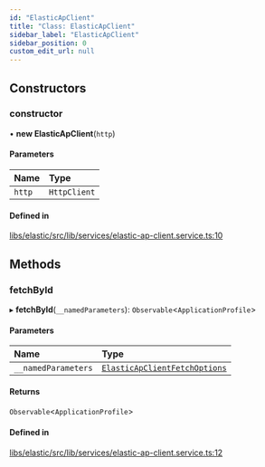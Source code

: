 ```yaml
---
id: "ElasticApClient"
title: "Class: ElasticApClient"
sidebar_label: "ElasticApClient"
sidebar_position: 0
custom_edit_url: null
---
```


## Constructors

### constructor

• **new ElasticApClient**(`http`)

#### Parameters

| Name | Type |
| :------ | :------ |
| `http` | `HttpClient` |

#### Defined in

[libs/elastic/src/lib/services/elastic-ap-client.service.ts:10](https://github.com/cognizone/ng-cognizone/blob/0401c67/libs/elastic/src/lib/services/elastic-ap-client.service.ts#L10)

## Methods

### fetchById

▸ **fetchById**(`__namedParameters`): `Observable`<`ApplicationProfile`\>

#### Parameters

| Name | Type |
| :------ | :------ |
| `__namedParameters` | [`ElasticApClientFetchOptions`](../interfaces/ElasticApClientFetchOptions) |

#### Returns

`Observable`<`ApplicationProfile`\>

#### Defined in

[libs/elastic/src/lib/services/elastic-ap-client.service.ts:12](https://github.com/cognizone/ng-cognizone/blob/0401c67/libs/elastic/src/lib/services/elastic-ap-client.service.ts#L12)

